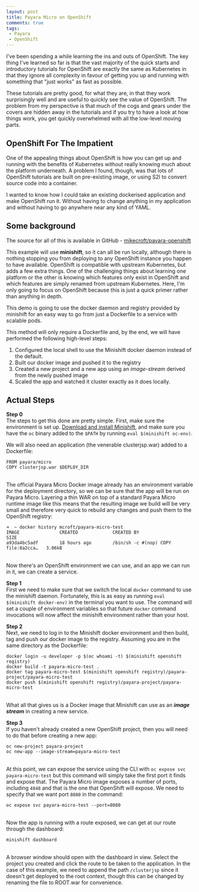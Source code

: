 ```yaml
---
layout: post
title: Payara Micro on OpenShift
comments: true
tags: 
 - Payara
 - OpenShift
---
```


I've been spending a while learning the ins and outs of OpenShift. The key thing I've learned so far is that the vast majority of the quick starts and introductory tutorials for OpenShift are exactly the same as Kubernetes in that they ignore all complexity in favour of getting you up and running with something that "just works" as fast as possible.

These tutorials are pretty good, for what they are, in that they work surprisingly well and are useful to quickly see the value of OpenShift. The problem from my perspective is that much of the cogs and gears under the covers are hidden away in the tutorials and if you try to have a look at how things work, you get quickly overwhelmed with all the low-level moving parts.

## OpenShift For The Impatient
One of the appealing things about OpenShift is how you can get up and running with the benefits of Kubernetes without really knowing much about the platform underneath. A problem I found, though, was that lots of OpenShift tutorials are built on pre-existing image, or using S2I to convert source code into a container.

I wanted to know how I could take an existing dockerised application and make OpenShift run it. Without having to change anything in my application and without having to go anywhere near any kind of YAML.

## Some background
The source for all of this is available in GitHub - [mikecroft/payara-openshift](https://github.com/mikecroft/payara-openshift)

This example will use **minishift**, so it can all be run locally, although there is nothing stopping you from deploying to any OpenShift instance you happen to have available. OpenShift is compatible with upstream Kubernetes, but adds a few extra things. One of the challenging things about learning one platform or the other is knowing which features only exist in OpenShift and which features are simply renamed from upstream Kubernetes. Here, I'm only going to focus on OpenShift because this is just a quick primer rather than anything in depth.

This demo is going to use the docker daemon and registry provided by minishift for an easy way to go from just a Dockerfile to a service with scalable pods.

This method will only require a Dockerfile and, by the end, we will have performed the following high-level steps:

1. Configured the local shell to use the Minishift docker daemon instead of the default.
2. Built our docker image and pushed it to the registry
3. Created a new project and a new app using an *image-stream* derived from the newly pushed image
4. Scaled the app and watched it cluster exactly as it does locally. 

## Actual Steps

**Step 0**  
The steps to get this done are pretty simple. First, make sure the environment is set up. [Download and install Minishift](https://www.openshift.org/minishift/), and make sure you have the `oc` binary added to the `$PATH` by running `eval $(minishift oc-env)`.

We will also need an application (the venerable clusterjsp.war) added to a Dockerfile:

```
FROM payara/micro
COPY clusterjsp.war $DEPLOY_DIR
```
&nbsp;  
The official Payara Micro Docker image already has an environment variable for the deployment directory, so we can be sure that the app will be run on Payara Micro. Layering a thin WAR on top of a standard Payara Micro runtime image like this means that the resulting image we build will be very small and therefore very quick to rebuild any changes and push them to the OpenShift registry:

```
➜  ~ docker history mcroft/payara-micro-test
IMAGE               CREATED             CREATED BY                            SIZE
a93da4bc5adf        18 hours ago        /bin/sh -c #(nop) COPY file:8a2cca…   3.06kB  
```
&nbsp;  
Now there's an OpenShift environment we can use, and an app we can run in it, we can create a service.

**Step 1**  
First we need to make sure that we switch the local `docker` command to use the minishift daemon. Fortunately, this is as easy as running `eval $(minishift docker-env)` in the terminal you want to use. The command will set a couple of environment variables so that future `docker` command invocations will now affect the minishift environment rather than your host.

**Step 2**  
Next, we need to log in to the Minishift docker environment and then build, tag and push our docker image to the registry. Assuming you are in the same directory as the Dockerfile:

```
docker login -u developer -p $(oc whoami -t) $(minishift openshift registry)
docker build -t payara-micro-test .
docker tag payara-micro-test $(minishift openshift registry)/payara-project/payara-micro-test
docker push $(minishift openshift registry)/payara-project/payara-micro-test
```
&nbsp;  
What all that gives us is a Docker image that Minishift can use as an ***image stream*** in creating a new service.

**Step 3**  
If you haven't already created a new OpenShift project, then you will need to do that before creating a new app:

```
oc new-project payara-project
oc new-app --image-stream=payara-micro-test
```
&nbsp;  
At this point, we can expose the service using the CLI with `oc expose svc payara-micro-test` but this command will simply take the first port it finds and expose that. The Payara Micro image exposes a number of ports, including `4848` and that is the one that OpenShift will expose. We need to specify that we want port `8080` in the command:

```
oc expose svc payara-micro-test --port=8080
```
&nbsp;  
Now the app is running with a route exposed, we can get at our route through the dashboard:

```
minishift dashboard
```
&nbsp;  
A browser window should open with the dashboard in view. Select the project you created and click the route to be taken to the application. In the case of this example, we need to append the path `/clusterjsp` since it doesn't get deployed to the root context, though this can be changed by renaming the file to ROOT.war for convenience.

